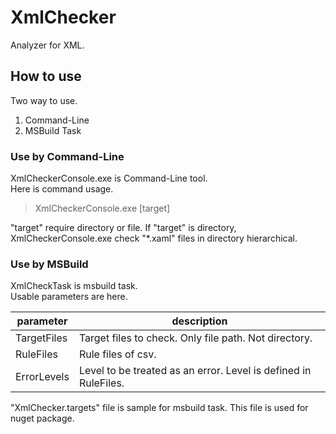 # XmlChecker
Analyzer for XML.

## How to use
Two way to use.

1. Command-Line
2. MSBuild Task

### Use by Command-Line
XmlCheckerConsole.exe is Command-Line tool.<br/>
Here is command usage.

> XmlCheckerConsole.exe [target]

"target" require directory or file.
If "target" is directory, XmlCheckerConsole.exe check "*.xaml" files in directory hierarchical.

### Use by MSBuild
XmlCheckTask is msbuild task.<br/>
Usable parameters are here.

parameter|description
---|---
TargetFiles|Target files to check. Only file path. Not directory.
RuleFiles|Rule files of csv.
ErrorLevels|Level to be treated as an error. Level is defined in RuleFiles.

"XmlChecker.targets" file is sample for msbuild task.
This file is used for nuget package.
